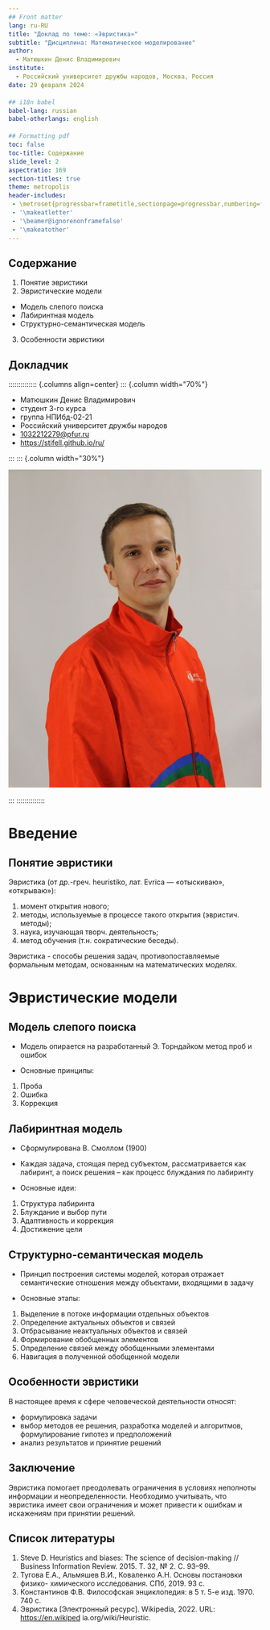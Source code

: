 ```yaml
---
## Front matter
lang: ru-RU
title: "Доклад по теме: «Эвристика»"
subtitle: "Дисциплина: Математическое моделирование"
author:
  - Матюшкин Денис Владимирович
institute:
  - Российский университет дружбы народов, Москва, Россия
date: 29 февраля 2024

## i18n babel
babel-lang: russian
babel-otherlangs: english

## Formatting pdf
toc: false
toc-title: Содержание
slide_level: 2
aspectratio: 169
section-titles: true
theme: metropolis
header-includes:
 - \metroset{progressbar=frametitle,sectionpage=progressbar,numbering=fraction}
 - '\makeatletter'
 - '\beamer@ignorenonframefalse'
 - '\makeatother'
---
```


## Содержание

1. Понятие эвристики
2. Эвристические модели
- Модель слепого поиска
- Лабиринтная модель 
- Cтруктурно-семантическая модель 
3. Особенности эвристики


## Докладчик

:::::::::::::: {.columns align=center}
::: {.column width="70%"}

  * Матюшкин Денис Владимирович
  * студент 3-го курса
  * группа НПИбд-02-21
  * Российский университет дружбы народов
  * [1032212279@pfur.ru](mailto:1032212279@pfur.ru)
  * <https://stifell.github.io/ru/>

:::
::: {.column width="30%"}

![](./image/mat.jpg)

:::
::::::::::::::

# Введение

## Понятие эвристики

Эвристика (от др.-греч. heuristiko, лат. Evrica — «отыскиваю», «открываю»):

1) момент открытия нового; 
2) методы, используемые в процессе такого открытия (эвристич. методы); 
3) наука, изучающая творч. деятельность; 
4) метод обучения (т.н. сократические беседы).

Эвристика - способы решения задач, противопоставляемые формальным методам, основанным на математических моделях.

# Эвристические модели

## Модель слепого поиска

- Модель опирается на разработанный Э. Торндайком метод проб и ошибок

- Основные принципы:

1. Проба
2. Ошибка
3. Коррекция

## Лабиринтная модель

- Сформулирована В. Смоллом (1900)

- Каждая задача, стоящая перед субъектом, рассматривается как лабиринт, а поиск решения – как процесс блуждания по лабиринту

- Основные идеи:

1. Структура лабиринта
2. Блуждание и выбор пути
3. Адаптивность и коррекция
4. Достижение цели

## Cтруктурно-семантическая модель

- Принцип построения системы моделей, которая отражает семантические отношения между объектами, входящими в задачу

- Основные этапы:

1. Выделение в потоке информации отдельных объектов
2. Определение актуальных объектов и связей
3. Отбрасывание неактуальных объектов и связей
4. Формирование обобщенных элементов
5. Определение связей между обобщенными элементами
6. Навигация в полученной обобщенной модели

## Особенности эвристики

В настоящее время к сфере человеческой деятельности относят:

- формулировка задачи
- выбор методов ее решения, разработка моделей и алгоритмов, формулирование гипотез и предположений
- анализ результатов и принятие решений

## Заключение

Эвристика помогает преодолевать ограничения в условиях неполноты информации и неопределенности. Необходимо учитывать, что эвристика имеет свои ограничения и может привести к ошибкам и искажениям при принятии решений.

## Список литературы

1. Steve D. Heuristics and biases: The science of decision-making // Business
Information Review. 2015. Т. 32, № 2. С. 93–99.
2. Тугова Е.А., Альмяшев В.И., Коваленко А.Н. Основы постановки физико-
химического исследования. СПб, 2019. 93 с.
3. Константинов Ф.В. Философская энциклопедия: в 5 т. 5-е изд. 1970. 740 с.
4. Эвристика [Электронный ресурс]. Wikipedia, 2022. URL: https://en.wikiped
ia.org/wiki/Heuristic.